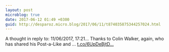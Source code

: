 ```yaml
---
layout: post
microblog: true
date: 2017-06-12 01:49 +0300
guid: http://desparoz.micro.blog/2017/06/11/t874035875344257024.html
---
```

A thought in reply to: 11/06/2017, 17:21… 
 Thanks to Colin Walker, again, who has shared his Post-a-Like and ... [t.co/6UpDeBjtD...](https://t.co/6UpDeBjtDW)
